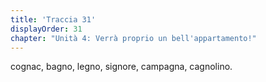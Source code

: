 ```yaml
---
title: 'Traccia 31'
displayOrder: 31
chapter: "Unità 4: Verrà proprio un bell'appartamento!"
---
```


cognac, bagno, legno, signore, campagna, cagnolino.
